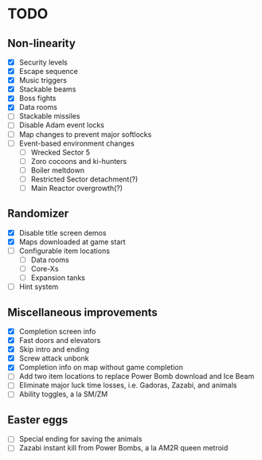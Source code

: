 TODO
====

## Non-linearity
- [x] Security levels
- [x] Escape sequence
- [x] Music triggers
- [x] Stackable beams
- [x] Boss fights
- [x] Data rooms
- [ ] Stackable missiles
- [ ] Disable Adam event locks
- [ ] Map changes to prevent major softlocks
- [ ] Event-based environment changes
  * [ ] Wrecked Sector 5
  * [ ] Zoro cocoons and ki-hunters
  * [ ] Boiler meltdown
  * [ ] Restricted Sector detachment(?)
  * [ ] Main Reactor overgrowth(?)

## Randomizer
- [x] Disable title screen demos
- [x] Maps downloaded at game start
- [ ] Configurable item locations
  * [ ] Data rooms
  * [ ] Core-Xs
  * [ ] Expansion tanks
- [ ] Hint system

## Miscellaneous improvements
- [x] Completion screen info
- [x] Fast doors and elevators
- [x] Skip intro and ending
- [x] Screw attack unbonk
- [x] Completion info on map without game completion
- [ ] Add two item locations to replace Power Bomb download and Ice Beam
- [ ] Eliminate major luck time losses, i.e. Gadoras, Zazabi, and animals
- [ ] Ability toggles, a la SM/ZM

## Easter eggs
- [ ] Special ending for saving the animals
- [ ] Zazabi instant kill from Power Bombs, a la AM2R queen metroid

